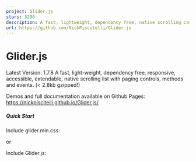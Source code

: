 ```yaml
---
project: Glider.js
stars: 3280
description: A fast, lightweight, dependency free, native scrolling carousel alternative!
url: https://github.com/NickPiscitelli/Glider.js
---
```


Glider.js
=========

Latest Version: 1.7.8 A fast, light-weight, dependency free, responsive, accessible, extendable, native scrolling list with paging controls, methods and events. (< 2.8kb gzipped!)

Demos and full documentation available on Github Pages: https://nickpiscitelli.github.io/Glider.js/

##### Quick Start

Include glider.min.css:

<link rel\="stylesheet" href\="glider.min.css"\>
or
<link rel\="stylesheet" href\="https://cdn.jsdelivr.net/npm/glider-js@1/glider.min.css"\>

Include Glider.js:

<script src\="glider.min.js"\></script\>
or
<script src\="https://cdn.jsdelivr.net/npm/glider-js@1/glider.min.js"\></script\>

Example HTML:

<div class\="glider"\>
  <div\> 1 </div\>
  <div\> 2 </div\>
  <div\> 3 </div\>
  <div\> 4 </div\>
  <div\> 5 </div\>
  <div\> 6 </div\>
</div\>

Glider.js Initialization

new Glider(document.querySelector('.glider'));

Glider.js Initialization w/ full options:

new Glider(document.querySelector('.glider'), {

  // \`auto\` allows automatic responsive
  // width calculations
  slidesToShow: 'auto',
  slidesToScroll: 'auto',

  // should have been named \`itemMinWidth\`
  // slides grow to fit the container viewport
  // ignored unless \`slidesToShow\` is set to \`auto\`
  itemWidth: undefined,

  // if true, slides wont be resized to fit viewport
  // requires \`itemWidth\` to be set
  // \* this may cause fractional slides
  exactWidth: false,

  // speed aggravator - higher is slower
  duration: .5,

  // dot container element or selector
  dots: 'CSS Selector',

  // arrow container elements or selector
  arrows: {
    prev: 'CSS Selector',
    // may also pass element directly
    next: document.querySelector('CSS Selector')
  },

  // allow mouse dragging
  draggable: false,
  // how much to scroll with each mouse delta
  dragVelocity: 3.3,

  // use any custom easing function
  // compatible with most easing plugins
  easing: function (x, t, b, c, d) {
    return c\*(t/=d)\*t + b;
  },

  // event control
  scrollPropagate: false,
  eventPropagate: true,

  // Force centering slide after scroll event
  scrollLock: false,
  // how long to wait after scroll event before locking
  // if too low, it might interrupt normal scrolling
  scrollLockDelay: 150,

  // Force centering slide after resize event
  resizeLock: true,

  // Glider.js breakpoints are mobile-first
  responsive: \[
    {
      breakpoint: 900,
      settings: {
        slidesToShow: 2,
        slidesToScroll: 2
      }
    },
    {
      breakpoint: 575,
      settings: {
        slidesToShow: 3,
        slidesToScroll: 3
      }
    }
  \]
});

Change options:

Glider(document.querySelector(element\_path)).setOption({
  name: value,
  ...
});

// optionally call refresh
Glider(document.querySelector(element\_path)).refresh();

Bind event:

document.querySelector(element\_path).addEventListener('glider-slide-visible', function(event){
  // \`this\` is bound to the glider element
  // custom data located at \`event.detail\`
  // access to Glider object via \`Glider(this)\`
  ...
});

Destroy with:

Glider(document.querySelector(element\_path)).destroy();

#### Install using package managers NPM / YARN

```
$ npm install glider-js
```

```
$ yarn add glider-js
```

#### Browser support

Glider.js should run on all modern browsers. Support for older browser can be achieved by polyfilling `document.classList`, `window.requestAnimationFrame`, `Object.assign` and `CustomEvent`

Include `glider-compat.min.js` to load the aforementioned polyfills

#### Native Scrollbars

Most browsers now support the `scrollbar-width` property allowing us to avoid the messy hack below.

**NOTE:** This feature is marked as experimental and may not work in all browsers.

```
.glider-track {
  scrollbar-width: none;
}
```

Since Glider.js uses native scrolling, the browser wants to apply the standard scrollbar to the glider. In most cases, this is fine since the scrollbar can be hidden with CSS and Glider.js does so when appropriate. In browsers such as Firefox though, the scrollbars cannot be hidden with CSS and require additional markup to hide.

To hide the scrollbars in Firefox, you'll want to wrap your glider with `<div class="glider-wrap">` and apply the following CSS/JS:

@-moz-document url-prefix() {
  .glider-track {
    margin-bottom: 17px;
  }
  .glider-wrap {
    overflow: hidden;
  }
}

document.addEventListener('glider-loaded', hideFFScrollBars);
document.addEventListener('glider-refresh', hideFFScrollBars);
function hideFFScrollBars(e){
  var scrollbarHeight \= 17; // Currently 17, may change with updates
  if(/firefox/i.test(navigator.userAgent)){
    // We only need to appy to desktop. Firefox for mobile uses
    // a different rendering engine (WebKit)
    if (window.innerWidth \> 575){
      e.target.parentNode.style.height \= (e.target.offsetHeight \- scrollbarHeight) + 'px'
    }
  }
}

#### Packages using Glider.js 🚀

-   react-glider - A react wrapper for Glider.js written in typescript.

#### Dependencies

None :)

#### License

Copyright (c) 2018 Nick Piscitelli

Licensed under the MIT license.

It's all yours.
